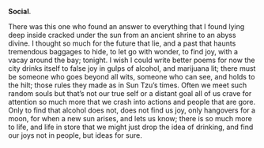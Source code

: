 **Social**.

There was this one who found an answer to everything that I found lying deep inside cracked under the sun from an ancient shrine to an abyss divine. I thought so much for the future that lie, and a past that haunts tremendous baggages to hide, to let go with wonder, to find joy, with a vacay around the bay; tonight. I wish I could write better poems for now the city drinks itself to false joy in gulps of alcohol, and marijuana lit; there must be someone who goes beyond all wits, someone who can see, and holds to the hilt; those rules they made as in Sun Tzu’s times. Often we meet such random souls but that’s not our true self or a distant goal all of us crave for attention so much more that we crash into actions and people that are gore. Only to find that alcohol does not, does not find us joy, only hangovers for a moon, for when a new sun arises, and lets us know; there is so much more to life, and life in store that we might just drop the idea of drinking, and find our joys not in people, but ideas for sure.
